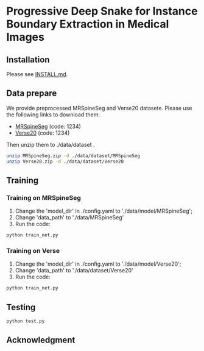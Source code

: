 # Progressive Deep Snake for Instance Boundary Extraction in Medical Images


## Installation

Please see [INSTALL.md](INSTALL.md).

## Data prepare
We provide preprocessed MRSpineSeg and Verse20 datasete. Please use the following links to download them:

- [MRSpineSeg](https://pan.baidu.com/s/1N-0_Odxe0MI6aJbxipExgQ?pwd=1234) (code: 1234)
- [Verse20](https://pan.baidu.com/s/1TyMgLM_5zwMg6QIs4ORavw?pwd=1234) (code: 1234)

Then unzip them to ./data/dataset .

```bash
unzip MRSpineSeg.zip -d ./data/dataset/MRSpineSeg
unzip Verse20.zip -d ./data/dataset/Verse20
```
## Training

### Training on MRSpineSeg
1. Change the 'model_dir' in ./config.yaml to './data/model/MRSpineSeg';
2. Change 'data_path' to './data/MRSpineSeg'
3. Run the code:
```bash
python train_net.py
```
### Training on Verse
1. Change the 'model_dir' in ./config.yaml to './data/model/Verse20';
2. Change 'data_path' to './data/dataset/Verse20'
3. Run the code:
```bash
python train_net.py
```
## Testing
```bash
python test.py
```


## Acknowledgment

